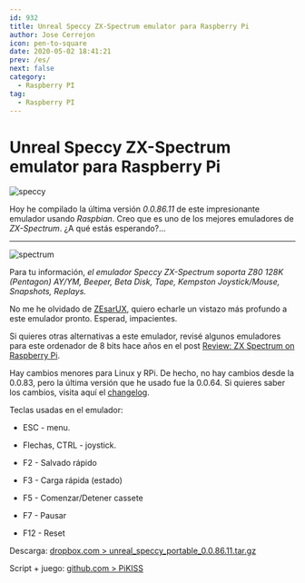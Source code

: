 ```yaml
---
id: 932
title: Unreal Speccy ZX-Spectrum emulator para Raspberry Pi
author: Jose Cerrejon
icon: pen-to-square
date: 2020-05-02 18:41:21
prev: /es/
next: false
category:
  - Raspberry PI
tag:
  - Raspberry PI
---
```


# Unreal Speccy ZX-Spectrum emulator para Raspberry Pi

![speccy](/images/spectrum_01.jpg)

Hoy he compilado la última versión *0.0.86.11* de este impresionante emulador usando *Raspbian*. Creo que es uno de los mejores emuladores de *ZX-Spectrum*. ¿A qué estás esperando?...

- - -
![spectrum](/images/2015/04/spectrum.png)

Para tu información, *el emulador Speccy ZX-Spectrum soporta Z80 128K (Pentagon) AY/YM, Beeper, Beta Disk, Tape, Kempston Joystick/Mouse, Snapshots, Replays.*

No me he olvidado de [ZEsarUX](https://github.com/chernandezba/zesarux), quiero echarle un vistazo más profundo a este emulador pronto. Esperad, impacientes.

Si quieres otras alternativas a este emulador, revisé algunos emuladores para este ordenador de 8 bits hace años en el post [Review: ZX Spectrum on Raspberry Pi](/post.php?id=788).

Hay cambios menores para Linux y RPi. De hecho, no hay cambios desde la 0.0.83, pero la última versión que he usado fue la 0.0.64. Si quieres saber los cambios, visita aquí el [changelog](https://bitbucket.org/djdron/unrealspeccyp/wiki/changelog).

Teclas usadas en el emulador:

* ESC - menu.

* Flechas, CTRL - joystick.

* F2 - Salvado rápido

* F3 - Carga rápida (estado)

* F5 - Comenzar/Detener cassete

* F7 - Pausar

* F12 - Reset

Descarga: [dropbox.com > unreal_speccy_portable_0.0.86.11.tar.gz](https://www.dropbox.com/s/uhpryw4su15fck0/unreal_speccy_portable_0.0.86.11.tar.gz?dl=0)

Script + juego: [github.com > PiKISS](https://github.com/jmcerrejon/PiKISS)
